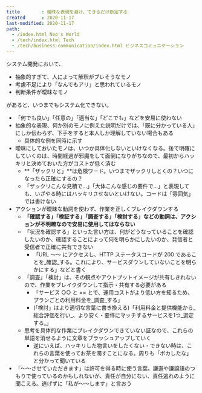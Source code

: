 ```yaml
---
title        : 曖昧な表現を避け、できるだけ断定する
created      : 2020-11-17
last-modified: 2020-11-17
path:
  - /index.html Neo's World
  - /tech/index.html Tech
  - /tech/business-communication/index.html ビジネスコミュニケーション
---
```


システム開発において、

- 抽象的すぎて、人によって解釈がブレそうなモノ
- 考慮不足により「なんでもアリ」と思われているモノ
- 判断条件が曖昧なモノ

があると、いつまでもシステム化できない。

- 「何でも良い」「任意の」「適当な」「どこでも」などを安易に使わない
- 抽象的な表現、何か別のモノに例えた説明だけでは、「既に分かっている人」にしか伝わらず、下手をすると本人しか理解していない場合もある
  - 具体的な例を同時に示す
- 曖昧にしておいたモノは、いつか具体化しないといけなくなる。後で明確にしていくのは、時間経過が邪魔をして面倒になりがちなので、最初からハッキリと決めておいた方がコストが低く済む
  - **「ザックリと」**は危険ワード。いつまでザックリしとくの？いつになったら正確にするの？
  - 「ザックリこんな見積で…」「大体こんな感じの要件で…」と表現しても、いざやる時にはハッキリさせないといけない。コードは「雰囲気」では書けない
- アクションが曖昧な動詞を使わず、作業を正しくブレイクダウンする
  - **「確認する」「検証する」「調査する」「検討する」**などの動詞は、アクションが不明瞭なので**安易に使用してはならない**
  - 「状況を確認する」といった言い方は、何がどうなっていることを確認したいのか、確認することによって何を明らかにしたいのか、発信者と受信者で正確に共有できない
      - 「URL 〜〜 にアクセスし、HTTP ステータスコードが 200 であることを_確認_する。これにより、サービスダウンしていないことを明らかにする」などと書く
  - 「調査」「検討」は、その観点やアウトプットイメージが共有しきれないので、作業をブレイクダウンして指示・共有する必要がある
      - 「サービス ○○ と ×× とで、運用コストがより低い方を知るため、プランごとの利用料金を_調査_する」
      - (「検討」はより適切な言葉に書き換える)「利用料金と提供機能から_総合評価を行い_、より安く・要件にマッチするサービスを1つ_選定する_」
  - 思考を具体的な作業にブレイクダウンできていない証なので、これらの単語を消せるように文章をブラッシュアップしていく
      - 逆にいえば、ハッキリした物言いをしたくない・できない時は、これらの言葉を使ってお茶を濁すことになる。周りも「ボカしたな」と分かって聞いている
- 「〜〜させていただきます」は許可を得る時に使う言葉。謙遜や謙譲語のつもりで使っているのかもしれないが、責任が自分にない、責任逃れのように聞こえる。逃げずに「私が〜〜します」と言おう
